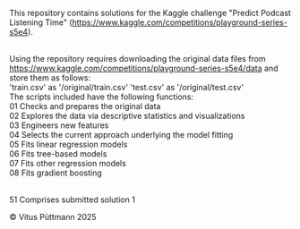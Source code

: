 This repository contains solutions for the Kaggle challenge "Predict Podcast Listening Time" (https://www.kaggle.com/competitions/playground-series-s5e4). <br>
<br>

Using the repository requires downloading the original data files from https://www.kaggle.com/competitions/playground-series-s5e4/data and store them as follows:<br>
'train.csv' as '/original/train.csv'
'test.csv' as '/original/test.csv'<br>
The scripts included have the following functions:<br>
01 Checks and prepares the original data<br>
02 Explores the data via descriptive statistics and visualizations<br>
03 Engineers new features<br>
04 Selects the current approach underlying the model fitting<br>
05 Fits linear regression models<br>
06 Fits tree-based models<br>
07 Fits other regression models<br>
08 Fits gradient boosting<br>
<br>

51 Comprises submitted solution 1



© Vitus Püttmann 2025
